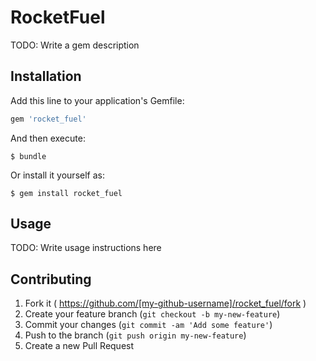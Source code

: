 # RocketFuel

TODO: Write a gem description

## Installation

Add this line to your application's Gemfile:

```ruby
gem 'rocket_fuel'
```

And then execute:

    $ bundle

Or install it yourself as:

    $ gem install rocket_fuel

## Usage

TODO: Write usage instructions here

## Contributing

1. Fork it ( https://github.com/[my-github-username]/rocket_fuel/fork )
2. Create your feature branch (`git checkout -b my-new-feature`)
3. Commit your changes (`git commit -am 'Add some feature'`)
4. Push to the branch (`git push origin my-new-feature`)
5. Create a new Pull Request
